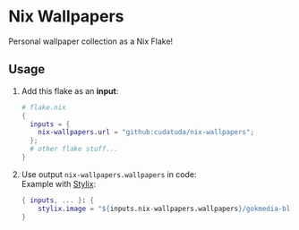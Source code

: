 # Nix Wallpapers
Personal wallpaper collection as a Nix Flake!
## Usage
1. Add this flake as an **input**:
    ```nix
    # flake.nix
    {
      inputs = {
        nix-wallpapers.url = "github:cudatuda/nix-wallpapers";
      };
      # other flake stuff...
    }
    ```
2. Use output `nix-wallpapers.wallpapers` in code:  
    Example with [Stylix](https://github.com/danth/stylix):
    ```nix
    { inputs, ... }: {
        stylix.image = "${inputs.nix-wallpapers.wallpapers}/gokmedia-blend.png";
    }
    ```
